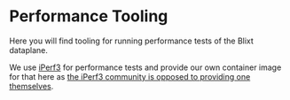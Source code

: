 # Performance Tooling

Here you will find tooling for running performance tests of the Blixt dataplane.

We use [iPerf3][iperf3] for performance tests and provide our own container
image for that here as [the iPerf3 community is opposed to providing one
themselves][iperf3-no-image].

[iperf3]:https://github.com/esnet/iperf
[iperf3-no-image]:https://github.com/esnet/iperf/issues/690#issuecomment-367879269
